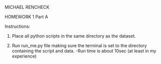 MICHAEL RENCHECK

HOMEWORK 1 Part A

Instructions:
1) Place all python scripts in the same directory as the dataset.

3) Run run_me.py file making sure the terminal is set to the directory containing the script and data.
      -Run time is about 10sec (at least in my experience)

